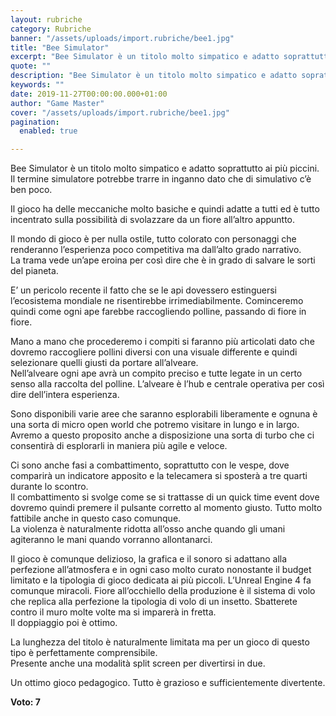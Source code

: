 ```yaml
---
layout: rubriche
category: Rubriche
banner: "/assets/uploads/import.rubriche/bee1.jpg"
title: "Bee Simulator"
excerpt: "Bee Simulator è un titolo molto simpatico e adatto soprattutto ai più piccini. Il termine simulatore potrebbe trarre in inganno dato che di simulativo c’è ben poco. Il gioco ha delle meccaniche molto basiche e quindi adatte a tutti ed è tutto incentrato sulla possibilità di svolazzare da un fiore all’altro appuntto. Il mondo di [&hellip"
quote: ""
description: "Bee Simulator è un titolo molto simpatico e adatto soprattutto ai più piccini. Il termine simulatore potrebbe trarre in inganno dato che di simulativo c’è ben poco. Il gioco ha delle meccaniche molto basiche e quindi adatte a tutti ed è tutto incentrato sulla possibilità di svolazzare da un fiore all’altro appuntto. Il mondo di [&hellip"
keywords: ""
date: 2019-11-27T00:00:00.000+01:00
author: "Game Master"
cover: "/assets/uploads/import.rubriche/bee1.jpg"
pagination:
  enabled: true

---
```


Bee Simulator è un titolo molto simpatico e adatto soprattutto ai più piccini. Il termine simulatore potrebbe trarre in inganno dato che di simulativo c’è ben poco.

Il gioco ha delle meccaniche molto basiche e quindi adatte a tutti ed è tutto incentrato sulla possibilità di svolazzare da un fiore all’altro appuntto.

Il mondo di gioco è per nulla ostile, tutto colorato con personaggi che renderanno l’esperienza poco competitiva ma dall’alto grado narrativo.  
La trama vede un’ape eroina per così dire che è in grado di salvare le sorti del pianeta.

E’ un pericolo recente il fatto che se le api dovessero estinguersi l’ecosistema mondiale ne risentirebbe irrimediabilmente. Cominceremo quindi come ogni ape farebbe raccogliendo polline, passando di fiore in fiore.

Mano a mano che procederemo i compiti si faranno più articolati dato che dovremo raccogliere pollini diversi con una visuale differente e quindi selezionare quelli giusti da portare all’alveare.  
Nell’alveare ogni ape avrà un compito preciso e tutte legate in un certo senso alla raccolta del polline. L’alveare è l’hub e centrale operativa per così dire dell’intera esperienza.

Sono disponibili varie aree che saranno esplorabili liberamente e ognuna è una sorta di micro open world che potremo visitare in lungo e in largo. Avremo a questo proposito anche a disposizione una sorta di turbo che ci consentirà di esplorarli in maniera più agile e veloce.

Ci sono anche fasi a combattimento, soprattutto con le vespe, dove comparirà un indicatore apposito e la telecamera si sposterà a tre quarti durante lo scontro.  
Il combattimento si svolge come se si trattasse di un quick time event dove dovremo quindi premere il pulsante corretto al momento giusto. Tutto molto fattibile anche in questo caso comunque.  
La violenza è naturalmente ridotta all’osso anche quando gli umani agiteranno le mani quando vorranno allontanarci.

Il gioco è comunque delizioso, la grafica e il sonoro si adattano alla perfezione all’atmosfera e in ogni caso molto curato nonostante il budget limitato e la tipologia di gioco dedicata ai più piccoli. L’Unreal Engine 4 fa comunque miracoli. Fiore all’occhiello della produzione è il sistema di volo che replica alla perfezione la tipologia di volo di un insetto. Sbatterete contro il muro molte volte ma si imparerà in fretta.  
Il doppiaggio poi è ottimo.

La lunghezza del titolo è naturalmente limitata ma per un gioco di questo tipo è perfettamente comprensibile.  
Presente anche una modalità split screen per divertirsi in due.

Un ottimo gioco pedagogico. Tutto è grazioso e sufficientemente divertente.

**Voto: 7**